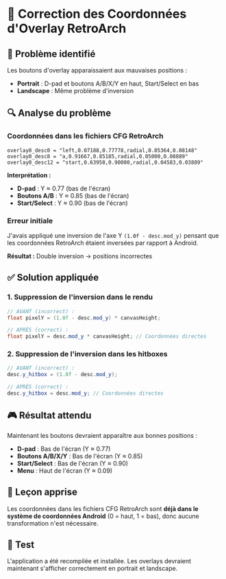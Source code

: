 # 🔧 Correction des Coordonnées d'Overlay RetroArch

## 🎯 **Problème identifié**

Les boutons d'overlay apparaissaient aux mauvaises positions :
- **Portrait** : D-pad et boutons A/B/X/Y en haut, Start/Select en bas
- **Landscape** : Même problème d'inversion

## 🔍 **Analyse du problème**

### Coordonnées dans les fichiers CFG RetroArch
```
overlay0_desc0 = "left,0.07188,0.77778,radial,0.05364,0.08148"
overlay0_desc8 = "a,0.91667,0.85185,radial,0.05000,0.08889"
overlay0_desc12 = "start,0.63958,0.90000,radial,0.04583,0.03889"
```

**Interprétation :**
- **D-pad** : Y ≈ 0.77 (bas de l'écran)
- **Boutons A/B** : Y ≈ 0.85 (bas de l'écran)  
- **Start/Select** : Y ≈ 0.90 (bas de l'écran)

### Erreur initiale
J'avais appliqué une inversion de l'axe Y `(1.0f - desc.mod_y)` pensant que les coordonnées RetroArch étaient inversées par rapport à Android.

**Résultat :** Double inversion → positions incorrectes

## ✅ **Solution appliquée**

### 1. **Suppression de l'inversion dans le rendu**
```java
// AVANT (incorrect) :
float pixelY = (1.0f - desc.mod_y) * canvasHeight;

// APRÈS (correct) :
float pixelY = desc.mod_y * canvasHeight; // Coordonnées directes
```

### 2. **Suppression de l'inversion dans les hitboxes**
```java
// AVANT (incorrect) :
desc.y_hitbox = (1.0f - desc.mod_y);

// APRÈS (correct) :
desc.y_hitbox = desc.mod_y; // Coordonnées directes
```

## 🎮 **Résultat attendu**

Maintenant les boutons devraient apparaître aux bonnes positions :
- **D-pad** : Bas de l'écran (Y ≈ 0.77)
- **Boutons A/B/X/Y** : Bas de l'écran (Y ≈ 0.85)
- **Start/Select** : Bas de l'écran (Y ≈ 0.90)
- **Menu** : Haut de l'écran (Y ≈ 0.09)

## 📝 **Leçon apprise**

Les coordonnées dans les fichiers CFG RetroArch sont **déjà dans le système de coordonnées Android** (0 = haut, 1 = bas), donc aucune transformation n'est nécessaire.

## 🧪 **Test**

L'application a été recompilée et installée. Les overlays devraient maintenant s'afficher correctement en portrait et landscape.

